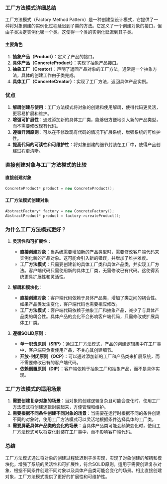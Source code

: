 ### 工厂方法模式详细总结

工厂方法模式（Factory Method Pattern）是一种创建型设计模式，它提供了一种将对象创建的实例化过程延迟到子类的方法。它定义了一个创建对象的接口，但由子类决定实例化哪一个类。这使得一个类的实例化延迟到其子类。

#### 主要角色

1. **抽象产品（Product）**：定义了产品的接口。
2. **具体产品（ConcreteProduct）**：实现了抽象产品接口。
3. **抽象工厂（Creator）**：声明了返回产品对象的工厂方法，通常是一个抽象方法，具体的创建工作由子类完成。
4. **具体工厂（ConcreteCreator）**：实现了工厂方法，返回具体产品实例。

### 优点

1. **解耦创建与使用**：工厂方法模式将对象的创建和使用解耦，使得代码更灵活，更容易扩展和维护。
2. **增强可扩展性**：通过添加新的具体工厂类，能够很方便地引入新的产品类型，而不需要修改现有代码。
3. **遵循开闭原则**：可以在不修改现有代码的情况下扩展系统，增强系统的可维护性。
4. **提高代码的可读性和可维护性**：将对象创建的细节封装在工厂中，使得产品创建过程更清晰。

### 直接创建对象与工厂方法模式的比较

#### 直接创建对象

```cpp
ConcreteProduct* product = new ConcreteProduct();
```

#### 工厂方法模式创建对象

```cpp
AbstractFactory* factory = new ConcreteFactory();
AbstractProduct* product = factory->createProduct();
```

### 为什么工厂方法模式更好？

1. **灵活性和可扩展性**：
    - **直接创建对象**：当系统需要增加新的产品类型时，需要修改客户端代码来实例化新的产品对象。这可能会引入新的错误，并增加了维护难度。
    - **工厂方法模式**：只需要创建新的具体工厂类和具体产品类，并实现工厂方法。客户端代码只需使用新的具体工厂类，无需修改已有代码。这使得系统更具扩展性和灵活性。

2. **解耦和模块化**：
    - **直接创建对象**：客户端代码依赖于具体产品类，增加了类之间的耦合性。如果产品类发生变化，客户端代码也需要相应修改。
    - **工厂方法模式**：客户端代码依赖于抽象工厂和抽象产品，减少了与具体产品类的耦合性。具体产品的变化不会影响客户端代码，只需修改或扩展具体工厂类。

3. **遵循SOLID原则**：
    - **单一职责原则（SRP）**：通过工厂方法模式，产品的创建逻辑集中在工厂类中，客户端只负责使用产品，不关心其创建细节。
    - **开放-封闭原则（OCP）**：可以通过添加新的工厂和产品类来扩展系统，而不需要修改已有的客户端代码。
    - **依赖倒置原则（DIP）**：客户端依赖于抽象工厂和抽象产品，而不是具体实现。

### 工厂方法模式的适用场景

1. **需要创建复杂对象的场景**：当对象的创建逻辑复杂且可能会变化时，使用工厂方法模式将创建逻辑封装起来，方便管理和维护。
2. **需要根据不同条件创建不同对象的场景**：当需要在运行时根据不同的条件创建不同的对象时，使用工厂方法模式可以灵活地根据条件选择具体的工厂类。
3. **需要屏蔽具体产品类的变化的场景**：当具体产品类可能会频繁变化时，使用工厂方法模式可以将变化封装在工厂类中，而不影响客户端代码。

### 总结

工厂方法模式通过将对象的创建过程延迟到子类实现，实现了对象创建的解耦和模块化，增强了系统的灵活性和可扩展性，符合SOLID原则，适用于需要创建复杂对象、根据不同条件创建不同对象以及具体产品类可能会变化的场景。相比直接创建对象，工厂方法模式提供了更好的扩展性和可维护性。